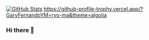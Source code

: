 [![GitHub Stats](https://github-readme-stats.vercel.app/api?username=GaryFernandoYM&show_icons=true)](https://github.com/GaryFernandoYM)
https://github-profile-trophy.vercel.app/?GaryFernandoYM=ryo-ma&theme=algolia
### Hi there 👋

<!--
**GaryFernandoYM/GaryFernandoYM** is a ✨ _special_ ✨ repository because its `README.md` (this file) appears on your GitHub profile.

Here are some ideas to get you started:

- 🔭 I’m currently working on ...
- 🌱 I’m currently learning ...
- 👯 I’m looking to collaborate on ...
- 🤔 I’m looking for help with ...
- 💬 Ask me about ...
- 📫 How to reach me: ...
- 😄 Pronouns: ...
- ⚡ Fun fact: ...
-->
